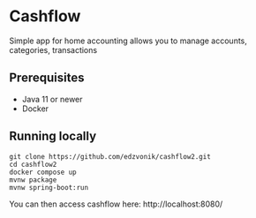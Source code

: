 # Cashflow
Simple app for home accounting allows you to manage accounts, categories, transactions

## Prerequisites
* Java 11 or newer
* Docker

## Running locally
```
git clone https://github.com/edzvonik/cashflow2.git
cd cashflow2
docker compose up
mvnw package
mvnw spring-boot:run
```
You can then access cashflow here: http://localhost:8080/
